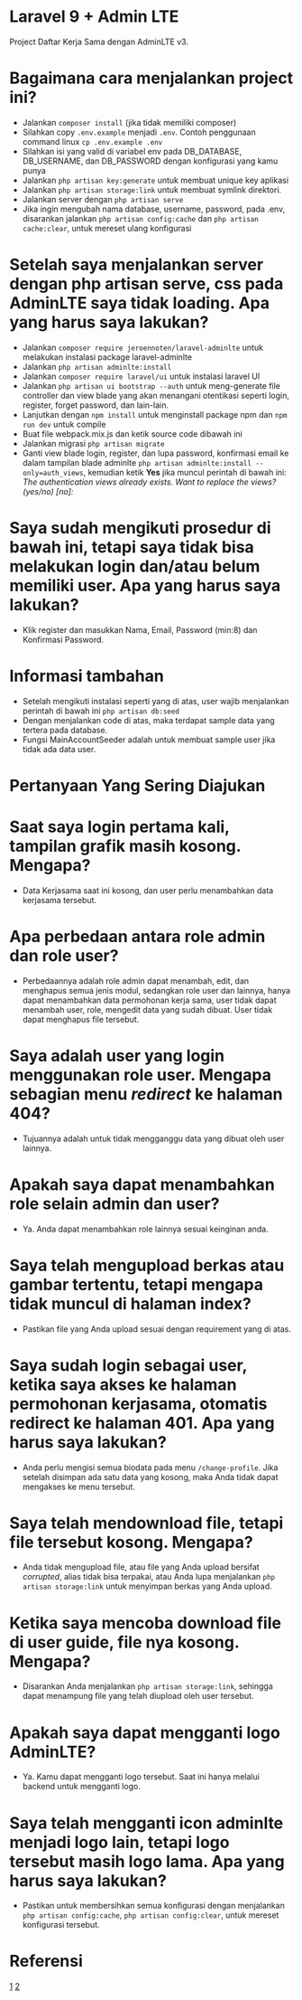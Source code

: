 # Laravel 9 + Admin LTE

Project Daftar Kerja Sama dengan AdminLTE v3.

# Bagaimana cara menjalankan project ini?
- Jalankan ```composer install``` (jika tidak memiliki composer)
- Silahkan copy ```.env.example``` menjadi ```.env```. Contoh penggunaan command linux ```cp .env.example .env```
- Silahkan isi yang valid di variabel env pada DB_DATABASE, DB_USERNAME, dan DB_PASSWORD dengan konfigurasi yang kamu punya
- Jalankan ```php artisan key:generate``` untuk membuat unique key aplikasi
- Jalankan ```php artisan storage:link``` untuk membuat symlink direktori.
- Jalankan server dengan ```php artisan serve```
- Jika ingin mengubah nama database, username, password, pada .env, disarankan jalankan ```php artisan config:cache``` dan ```php artisan cache:clear```, untuk mereset ulang konfigurasi

# Setelah saya menjalankan server dengan php artisan serve, css pada AdminLTE saya tidak loading. Apa yang harus saya lakukan?
- Jalankan ```composer require jeroennoten/laravel-adminlte``` untuk melakukan instalasi package laravel-adminlte
- Jalankan ```php artisan adminlte:install```
- Jalankan ```composer require laravel/ui``` untuk instalasi laravel UI
- Jalankan ```php artisan ui bootstrap --auth``` untuk meng-generate file controller dan view blade yang akan menangani otentikasi seperti login, register, forget password, dan lain-lain.
- Lanjutkan dengan ```npm install``` untuk menginstall package npm dan ```npm run dev``` untuk compile
- Buat file webpack.mix.js dan ketik source code dibawah ini
- Jalankan migrasi ```php artisan migrate```
- Ganti view blade login, register, dan lupa password, konfirmasi email ke dalam tampilan blade adminlte ```php artisan adminlte:install --only=auth_views```, kemudian ketik **Yes** jika muncul perintah di bawah ini:
*The authentication views already exists. Want to replace the views? (yes/no) [no]:*

# Saya sudah mengikuti prosedur di bawah ini, tetapi saya tidak bisa melakukan login dan/atau belum memiliki user. Apa yang harus saya lakukan?
- Klik register dan masukkan Nama, Email, Password (min:8) dan Konfirmasi Password.

# Informasi tambahan
- Setelah mengikuti instalasi seperti yang di atas, user wajib menjalankan perintah di bawah ini
```php artisan db:seed ```
- Dengan menjalankan code di atas, maka terdapat sample data yang tertera pada database.
- Fungsi MainAccountSeeder adalah untuk membuat sample user jika tidak ada data user.

# Pertanyaan Yang Sering Diajukan

# Saat saya login pertama kali, tampilan grafik masih kosong. Mengapa?
- Data Kerjasama saat ini kosong, dan user perlu menambahkan data kerjasama tersebut.

# Apa perbedaan antara role admin dan role user?
- Perbedaannya adalah role admin dapat menambah, edit, dan menghapus semua jenis modul, sedangkan role user dan lainnya, hanya dapat menambahkan data permohonan kerja sama, user tidak dapat menambah user, role, mengedit data yang sudah dibuat. User tidak dapat menghapus file tersebut.

# Saya adalah user yang login menggunakan role user. Mengapa sebagian menu <i>redirect</i> ke halaman 404?
- Tujuannya adalah untuk tidak mengganggu data yang dibuat oleh user lainnya.

# Apakah saya dapat menambahkan role selain admin dan user?
- Ya. Anda dapat menambahkan role lainnya sesuai keinginan anda.

# Saya telah mengupload berkas atau gambar tertentu, tetapi mengapa tidak muncul di halaman index?
- Pastikan file yang Anda upload sesuai dengan requirement yang di atas.

# Saya sudah login sebagai user, ketika saya akses ke halaman permohonan kerjasama, otomatis redirect ke halaman 401. Apa yang harus saya lakukan?
- Anda perlu mengisi semua biodata pada menu ```/change-profile```. Jika setelah disimpan ada satu data yang kosong, maka Anda tidak dapat mengakses ke menu tersebut.

# Saya telah mendownload file, tetapi file tersebut kosong. Mengapa?
- Anda tidak mengupload file, atau file yang Anda upload bersifat <i>corrupted</i>, alias tidak bisa terpakai, atau Anda lupa menjalankan ```php artisan storage:link``` untuk menyimpan berkas yang Anda upload.

# Ketika saya mencoba download file di user guide, file nya kosong. Mengapa?
- Disarankan Anda menjalankan ```php artisan storage:link```, sehingga dapat menampung file yang telah diupload oleh user tersebut.

# Apakah saya dapat mengganti logo AdminLTE?
- Ya. Kamu dapat mengganti logo tersebut. Saat ini hanya melalui backend untuk mengganti logo. 

# Saya telah mengganti icon adminlte menjadi logo lain, tetapi logo tersebut masih logo lama. Apa yang harus saya lakukan?
- Pastikan untuk membersihkan semua konfigurasi dengan menjalankan ```php artisan config:cache```, ```php artisan config:clear```, untuk mereset konfigurasi tersebut.

# Referensi
[1](https://www.cafeteria.id/2022/02/cara-integrasi-laravel-9-dengan-laravel.html)
[2](https://github.com/zaLabs02/Laravel-9-AdminLTE/blob/master/README.md?plain=1)
